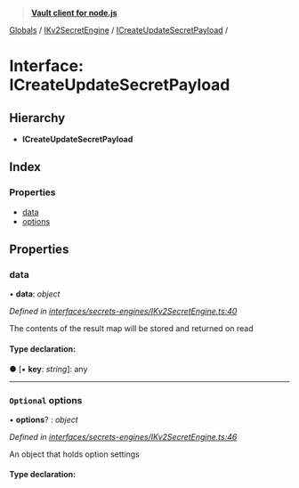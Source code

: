 > **[Vault client for node.js](../README.md)**

[Globals](../globals.md) / [IKv2SecretEngine](../modules/ikv2secretengine.md) / [ICreateUpdateSecretPayload](ikv2secretengine.icreateupdatesecretpayload.md) /

# Interface: ICreateUpdateSecretPayload

## Hierarchy

* **ICreateUpdateSecretPayload**

## Index

### Properties

* [data](ikv2secretengine.icreateupdatesecretpayload.md#data)
* [options](ikv2secretengine.icreateupdatesecretpayload.md#optional-options)

## Properties

###  data

• **data**: *object*

*Defined in [interfaces/secrets-engines/IKv2SecretEngine.ts:40](https://github.com/theogravity/vault-tacular/blob/c9897f3/src/interfaces/secrets-engines/IKv2SecretEngine.ts#L40)*

The contents of the result map will be stored and returned on read

#### Type declaration:

● \[▪ **key**: *string*\]: any

___

### `Optional` options

• **options**? : *object*

*Defined in [interfaces/secrets-engines/IKv2SecretEngine.ts:46](https://github.com/theogravity/vault-tacular/blob/c9897f3/src/interfaces/secrets-engines/IKv2SecretEngine.ts#L46)*

An object that holds option settings

#### Type declaration: